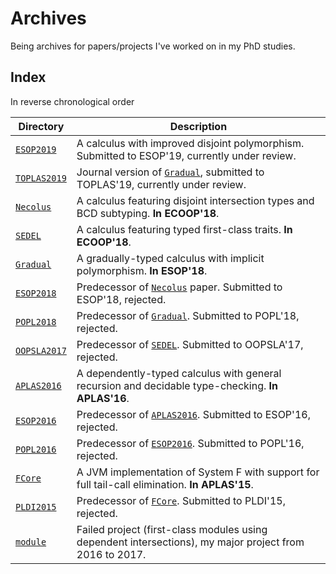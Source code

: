# Archives

Being archives for papers/projects I've worked on in my PhD studies.


## Index


In reverse chronological order


| Directory                    | Description                                                                                             |
|------------------------------|---------------------------------------------------------------------------------------------------------|
| [`ESOP2019`](./ESOP2019)     | A calculus with improved disjoint polymorphism. Submitted to ESOP'19, currently under review.           |
| [`TOPLAS2019`](./TOPLAS2019) | Journal version of [`Gradual`](./Gradual), submitted to TOPLAS'19, currently under review.              |
| [`Necolus`](./Necolus)       | A calculus featuring disjoint intersection types and BCD subtyping. **In ECOOP'18**.                    |
| [`SEDEL`](./SEDEL)           | A calculus featuring typed first-class traits. **In ECOOP'18**.                                         |
| [`Gradual`](./Gradual)       | A gradually-typed calculus with implicit polymorphism. **In ESOP'18**.                                  |
| [`ESOP2018`](./ESOP2018)     | Predecessor of [`Necolus`](./Necolus) paper. Submitted to ESOP'18, rejected.                            |
| [`POPL2018`](./POPL2018)     | Predecessor of [`Gradual`](./Gradual). Submitted to POPL'18, rejected.                                  |
| [`OOPSLA2017`](./OOPSLA2017) | Predecessor of [`SEDEL`](./SEDEL). Submitted to OOPSLA'17, rejected.                                    |
| [`APLAS2016`](./APLAS2016)   | A dependently-typed calculus with general recursion and decidable type-checking. **In APLAS'16**.       |
| [`ESOP2016`](./ESOP2016)     | Predecessor of [`APLAS2016`](./APLAS2016). Submitted to ESOP'16, rejected.                              |
| [`POPL2016`](./POPL2016)     | Predecessor of [`ESOP2016`](./ESOP2016). Submitted to POPL'16, rejected.                                |
| [`FCore`](./FCore)           | A JVM implementation of System F with support for full tail-call elimination. **In APLAS'15**.          |
| [`PLDI2015`](./PLDI2015)     | Predecessor of [`FCore`](./FCore). Submitted to PLDI'15, rejected.                                      |
| [`module`](./module)         | Failed project (first-class modules using dependent intersections), my major project from 2016 to 2017. |

